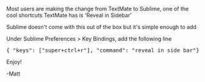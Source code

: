 Most users are making the change from TextMate to Sublime, one of the cool shortcuts TextMate has is 'Reveal in Sidebar'

Sublime doesn't come with this out of the box but it's simple enough to add

Under Sublime Preferences > Key Bindings, add the following line

<pre>
{ "keys": ["super+ctrl+r"], "command": "reveal_in_side_bar"}
</pre>

Enjoy!

-Matt